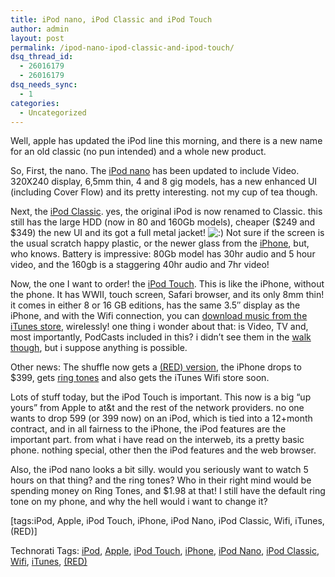```yaml
---
title: iPod nano, iPod Classic and iPod Touch
author: admin
layout: post
permalink: /ipod-nano-ipod-classic-and-ipod-touch/
dsq_thread_id:
  - 26016179
  - 26016179
dsq_needs_sync:
  - 1
categories:
  - Uncategorized
---
```

Well, apple has updated the iPod line this morning, and there is a new name for an old classic (no pun intended) and a whole new product.

So, First, the nano. The [iPod nano][1] has been updated to include Video. 320X240 display, 6,5mm thin, 4 and 8 gig models, has a new enhanced UI (including Cover Flow) and its pretty interesting. not my cup of tea though. 

Next, the [iPod Classic][2]. yes, the original iPod is now renamed to Classic. this still has the large HDD (now in 80 and 160Gb models), cheaper ($249 and $349) the new UI and its got a full metal jacket! <img src="http://blog.lotas-smartman.net/wp-includes/images/smilies/icon_smile.gif" alt=":)" class="wp-smiley" /> Not sure if the screen is the usual scratch happy plastic, or the newer glass from the [iPhone][3], but, who knows. Battery is impressive: 80Gb model has 30hr audio and 5 hour video, and the 160gb is a staggering 40hr audio and 7hr video! 

Now, the one I want to order! the [iPod Touch][4]. This is like the iPhone, without the phone. It has WWII, touch screen, Safari browser, and its only 8mm thin! it comes in either 8 or 16 GB editions, has the same 3.5&#8243; display as the iPhone, and with the Wifi connection, you can [download music from the iTunes store][5], wirelessly! one thing i wonder about that: is Video, TV and, most importantly, PodCasts included in this? i didn&#8217;t see them in the [walk though][6], but i suppose anything is possible.

Other news: The shuffle now gets a [(RED) version][7], the iPhone drops to $399, gets [ring tones][8] and also gets the iTunes Wifi store soon.

Lots of stuff today, but the iPod Touch is important. This now is a big &#8220;up yours&#8221; from Apple to at&t and the rest of the network providers. no one wants to drop 599 (or 399 now) on an iPod, which is tied into a 12+month contract, and in all fairness to the iPhone, the iPod features are the important part. from what i have read on the interweb, its a pretty basic phone. nothing special, other then the iPod features and the web browser. 

Also, the iPod nano looks a bit silly. would you seriously want to watch 5 hours on that thing? and the ring tones? Who in their right mind would be spending money on Ring Tones, and $1.98 at that! I still have the default ring tone on my phone, and why the hell would i want to change it?

[tags:iPod, Apple, iPod Touch, iPhone, iPod Nano, iPod Classic, Wifi, iTunes, (RED)]

<div class="wlWriterSmartContent" id="0767317B-992E-4b12-91E0-4F059A8CECA8:e21f48ce-5381-4272-9ae0-1cded6f5a6ae" style="padding-right:0px;display:inline;padding-left:0px;padding-bottom:0px;margin:0px;padding-top:0px;">
  Technorati Tags: <a href="http://technorati.com/tags/iPod" rel="tag">iPod</a>, <a href="http://technorati.com/tags/Apple" rel="tag">Apple</a>, <a href="http://technorati.com/tags/iPod%20Touch" rel="tag">iPod Touch</a>, <a href="http://technorati.com/tags/iPhone" rel="tag">iPhone</a>, <a href="http://technorati.com/tags/iPod%20Nano" rel="tag">iPod Nano</a>, <a href="http://technorati.com/tags/iPod%20Classic" rel="tag">iPod Classic</a>, <a href="http://technorati.com/tags/Wifi" rel="tag">Wifi</a>, <a href="http://technorati.com/tags/iTunes" rel="tag">iTunes</a>, <a href="http://technorati.com/tags/(RED)" rel="tag">(RED)</a>
</div>

 [1]: http://www.apple.com/ipodnano/
 [2]: http://www.apple.com/ipodclassic/
 [3]: http://www.apple.com/iphone
 [4]: http://www.apple.com/ipodtouch/
 [5]: http://www.apple.com/ipodtouch/features.html?feature=itwfms
 [6]: http://www.apple.com/ipodtouch/guidedtour/
 [7]: http://www.apple.com/ipod/red/
 [8]: http://www.apple.com/iphone/ringtones/